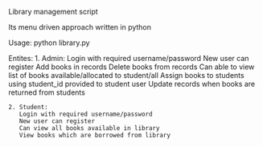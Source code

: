 Library management script 

Its menu driven approach written in python

Usage: python library.py

Entites:
    1. Admin:
        Login with required username/password
        New user can register
        Add books in records
        Delete books from records
        Can able to view list of books available/allocated to student/all
        Assign books to students using student_id provided to student user
        Update records when books are returned from students

    2. Student:
       Login with required username/password
       New user can register
       Can view all books available in library
       View books which are borrowed from library 
